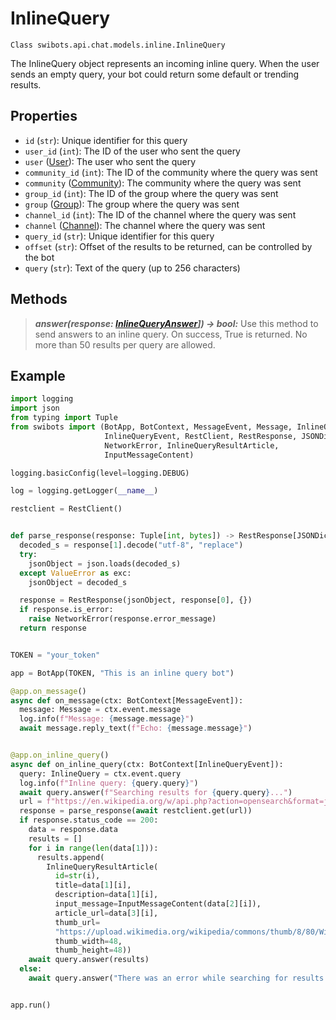 # InlineQuery

`Class swibots.api.chat.models.inline.InlineQuery`

The InlineQuery object represents an incoming inline query. When the user sends an empty query, your bot could return some default or trending results.

## Properties

- `id` (`str`): Unique identifier for this query
- `user_id` (`int`): The ID of the user who sent the query
- `user` ([User](../user)): The user who sent the query
- `community_id` (`int`): The ID of the community where the query was sent
- `community` ([Community](../community)): The community where the query was sent
- `group_id` (`int`): The ID of the group where the query was sent
- `group` ([Group](../group)): The group where the query was sent
- `channel_id` (`int`): The ID of the channel where the query was sent
- `channel` ([Channel](../channel)): The channel where the query was sent
- `query_id` (`str`): Unique identifier for this query
- `offset` (`str`): Offset of the results to be returned, can be controlled by the bot
- `query` (`str`): Text of the query (up to 256 characters)


## Methods

> ***answer(response: [InlineQueryAnswer](./inline_query_answer)]) -> bool:***
  Use this method to send answers to an inline query. On success, True is returned.
  No more than 50 results per query are allowed.

## Example

```python
import logging
import json
from typing import Tuple
from swibots import (BotApp, BotContext, MessageEvent, Message, InlineQuery,  
                     InlineQueryEvent, RestClient, RestResponse, JSONDict,
                     NetworkError, InlineQueryResultArticle,
                     InputMessageContent)

logging.basicConfig(level=logging.DEBUG)

log = logging.getLogger(__name__)

restclient = RestClient()


def parse_response(response: Tuple[int, bytes]) -> RestResponse[JSONDict]:
  decoded_s = response[1].decode("utf-8", "replace")
  try:
    jsonObject = json.loads(decoded_s)
  except ValueError as exc:
    jsonObject = decoded_s

  response = RestResponse(jsonObject, response[0], {})
  if response.is_error:
    raise NetworkError(response.error_message)
  return response


TOKEN = "your_token"

app = BotApp(TOKEN, "This is an inline query bot")

@app.on_message()
async def on_message(ctx: BotContext[MessageEvent]):
  message: Message = ctx.event.message
  log.info(f"Message: {message.message}")
  await message.reply_text(f"Echo: {message.message}")


@app.on_inline_query()
async def on_inline_query(ctx: BotContext[InlineQueryEvent]):
  query: InlineQuery = ctx.event.query
  log.info(f"Inline query: {query.query}")
  await query.answer(f"Searching results for {query.query}...")
  url = f"https://en.wikipedia.org/w/api.php?action=opensearch&format=json&search={query.query}&limit=50"
  response = parse_response(await restclient.get(url))
  if response.status_code == 200:
    data = response.data
    results = []
    for i in range(len(data[1])):
      results.append(
        InlineQueryResultArticle(
          id=str(i),
          title=data[1][i],
          description=data[1][i],
          input_message=InputMessageContent(data[2][i]),
          article_url=data[3][i],
          thumb_url=
          "https://upload.wikimedia.org/wikipedia/commons/thumb/8/80/Wikipedia-logo-v2.svg/1200px-Wikipedia-logo-v2.svg.png",
          thumb_width=48,
          thumb_height=48))
    await query.answer(results)
  else:
    await query.answer("There was an error while searching for results.")


app.run()


```
